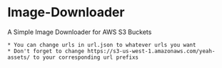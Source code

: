 # Image-Downloader
A Simple Image Downloader for AWS S3 Buckets

```
* You can change urls in url.json to whatever urls you want
* Don't forget to change https://s3-us-west-1.amazonaws.com/yeah-assets/ to your corresponding url prefixs

```
